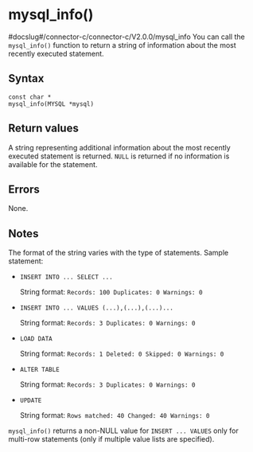 mysql_info() 
=================================
#docslug#/connector-c/connector-c/V2.0.0/mysql_info
You can call the `mysql_info()` function to return a string of information about the most recently executed statement. 

Syntax 
---------------------------

```unknow
const char *
mysql_info(MYSQL *mysql)
```



Return values 
----------------------------------

A string representing additional information about the most recently executed statement is returned. `NULL` is returned if no information is available for the statement.

Errors 
---------------------------

None.

Notes 
--------------------------

The format of the string varies with the type of statements. Sample statement:

* `INSERT INTO ... SELECT ...`

  String format: `Records: 100 Duplicates: 0 Warnings: 0`
  

* `INSERT INTO ... VALUES (...),(...),(...)...`

  String format: `Records: 3 Duplicates: 0 Warnings: 0`
  

* `LOAD DATA`

  String format: `Records: 1 Deleted: 0 Skipped: 0 Warnings: 0`
  

* `ALTER TABLE`

  String format: `Records: 3 Duplicates: 0 Warnings: 0`
  

* `UPDATE`

  String format: `Rows matched: 40 Changed: 40 Warnings: 0`
  




`mysql_info()` returns a non-NULL value for `INSERT ... VALUES` only for multi-row statements (only if multiple value lists are specified).
